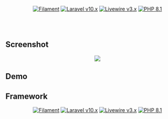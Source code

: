 <p align="center">
    <a href="https://github.com/filamentphp/filament/actions"><img alt="Filament" src="https://img.shields.io/badge/Filament-v3.x-orange?style=for-the-badge"></a>
    <a href="https://laravel.com"><img alt="Laravel v10.x" src="https://img.shields.io/badge/Laravel-v11.x-FF2D20?style=for-the-badge&logo=laravel"></a>
    <a href="https://livewire.laravel.com"><img alt="Livewire v3.x" src="https://img.shields.io/badge/Livewire-v3.x-FB70A9?style=for-the-badge"></a>
    <a href="https://php.net"><img alt="PHP 8.1" src="https://img.shields.io/badge/PHP-8.1-777BB4?style=for-the-badge&logo=php"></a>
</p>

<br>
<br>

## Screenshot
<summary> 
<p align="center">
    <img src="#" />
    <br>
     
</p>
</summary>


## Demo



## Framework
<p align="center">
    <a href="https://github.com/filamentphp/filament/actions"><img alt="Filament" src="https://img.shields.io/badge/Filament-v3.x-orange?style=for-the-badge"></a>
    <a href="https://laravel.com"><img alt="Laravel v10.x" src="https://img.shields.io/badge/Laravel-v11.x-FF2D20?style=for-the-badge&logo=laravel"></a>
    <a href="https://livewire.laravel.com"><img alt="Livewire v3.x" src="https://img.shields.io/badge/Livewire-v3.x-FB70A9?style=for-the-badge"></a>
    <a href="https://php.net"><img alt="PHP 8.1" src="https://img.shields.io/badge/PHP-8.1-777BB4?style=for-the-badge&logo=php"></a>
</p>
